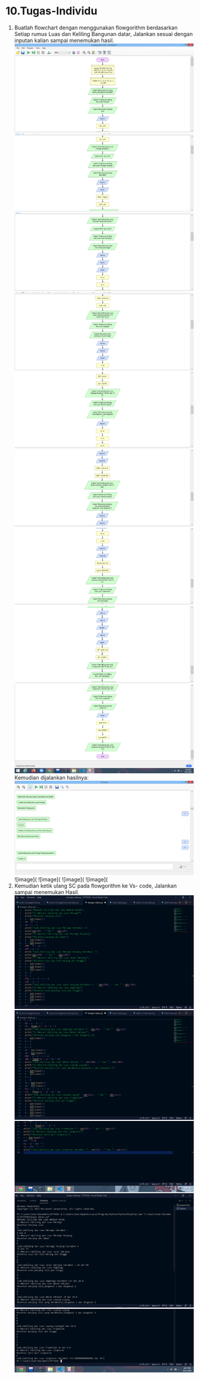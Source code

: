 # 10.Tugas-Individu
1. Buatlah flowchart dengan menggunakan flowgorithm berdasarkan Setiap rumus Luas dan 
Keliling Bangunan datar, Jalankan sesuai dengan inputan kalian sampai menemukan hasil.
![image](https://github.com/IsmedQalyubi/10.Tugas-Individu/blob/main/Capture%2010.PNG) 
![image](https://github.com/IsmedQalyubi/10.Tugas-Individu/blob/main/Capture%2011.PNG) 
![image](https://github.com/IsmedQalyubi/10.Tugas-Individu/blob/main/Capture%2012.PNG) 
![image](https://github.com/IsmedQalyubi/10.Tugas-Individu/blob/main/Capture%2013.PNG) 
![image](https://github.com/IsmedQalyubi/10.Tugas-Individu/blob/main/Capture%2014.PNG) 
![image](https://github.com/IsmedQalyubi/10.Tugas-Individu/blob/main/Capture%2015.PNG) 
![image](https://github.com/IsmedQalyubi/10.Tugas-Individu/blob/main/Capture%2016.PNG) 
![image](https://github.com/IsmedQalyubi/10.Tugas-Individu/blob/main/Capture%2017.PNG) 
![image](https://github.com/IsmedQalyubi/10.Tugas-Individu/blob/main/Capture%2018.PNG)
Kemudian dijalankan hasilnya:
![image](https://github.com/IsmedQalyubi/10.Tugas-Individu/blob/main/Screenshot%20(153).png) 
![image](
![image](
![image](
![image](
2. Kemudian ketik ulang SC pada flowgorithm ke Vs- code, Jalankan sampai menemukan Hasil.
![image](https://github.com/IsmedQalyubi/10.Tugas-Individu/blob/main/Capture%2019.PNG) 
![image](https://github.com/IsmedQalyubi/10.Tugas-Individu/blob/main/Capture%2020.PNG) 
![image](https://github.com/IsmedQalyubi/10.Tugas-Individu/blob/main/Capture%2021.PNG) 
![image](https://github.com/IsmedQalyubi/10.Tugas-Individu/blob/main/Capture%2022.PNG) 
![image](https://github.com/IsmedQalyubi/10.Tugas-Individu/blob/main/Capture%2023.PNG) 
